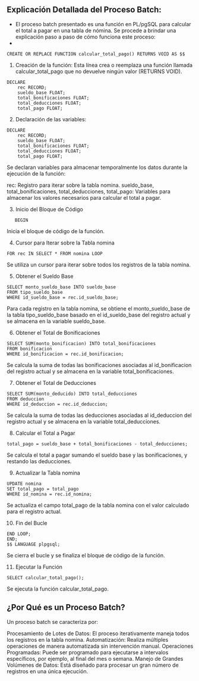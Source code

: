 ## Explicación Detallada del Proceso Batch:

- El proceso batch presentado es una función en PL/pgSQL para calcular el total a pagar en una tabla de nómina. Se procede a brindar una explicación paso a paso de cómo funciona este proceso:
- 
```
CREATE OR REPLACE FUNCTION calcular_total_pago() RETURNS VOID AS $$
```

1. Creación de la función:  Esta línea crea o reemplaza una función llamada calcular_total_pago que no devuelve ningún valor (RETURNS VOID).
  
```
DECLARE
    rec RECORD;
    sueldo_base FLOAT;
    total_bonificaciones FLOAT;
    total_deducciones FLOAT;
    total_pago FLOAT;

```

2. Declaración de las variables:

```
DECLARE
    rec RECORD;
    sueldo_base FLOAT;
    total_bonificaciones FLOAT;
    total_deducciones FLOAT;
    total_pago FLOAT;
```
Se declaran variables para almacenar temporalmente los datos durante la ejecución de la función:

rec: Registro para iterar sobre la tabla nomina.
sueldo_base, total_bonificaciones, total_deducciones, total_pago: Variables para almacenar los valores necesarios para calcular el total a pagar.

3. Inicio del Bloque de Código

```
   BEGIN
```
Inicia el bloque de código de la función.


4. Cursor para Iterar sobre la Tabla nomina

```
FOR rec IN SELECT * FROM nomina LOOP

```
Se utiliza un cursor para iterar sobre todos los registros de la tabla nomina.


5. Obtener el Sueldo Base

```
SELECT monto_sueldo_base INTO sueldo_base
FROM tipo_sueldo_base
WHERE id_sueldo_base = rec.id_sueldo_base;

```
Para cada registro en la tabla nomina, se obtiene el monto_sueldo_base de la tabla tipo_sueldo_base basado en el id_sueldo_base del registro actual y se almacena en la variable sueldo_base.

6. Obtener el Total de Bonificaciones

```
SELECT SUM(monto_bonificacion) INTO total_bonificaciones
FROM bonificacion
WHERE id_bonificacion = rec.id_bonificacion;

```
Se calcula la suma de todas las bonificaciones asociadas al id_bonificacion del registro actual y se almacena en la variable total_bonificaciones.

7. Obtener el Total de Deducciones

```
SELECT SUM(monto_deducido) INTO total_deducciones
FROM deduccion
WHERE id_deduccion = rec.id_deduccion;

```
Se calcula la suma de todas las deducciones asociadas al id_deduccion del registro actual y se almacena en la variable total_deducciones.

8. Calcular el Total a Pagar


```
total_pago = sueldo_base + total_bonificaciones - total_deducciones;

```
Se calcula el total a pagar sumando el sueldo base y las bonificaciones, y restando las deducciones.


9. Actualizar la Tabla nomina

```
UPDATE nomina
SET total_pago = total_pago
WHERE id_nomina = rec.id_nomina;

```
Se actualiza el campo total_pago de la tabla nomina con el valor calculado para el registro actual.


10. Fin del Bucle

```
END LOOP;
END;
$$ LANGUAGE plpgsql;

```
Se cierra el bucle y se finaliza el bloque de código de la función.


11. Ejecutar la Función

```
SELECT calcular_total_pago();

```
Se ejecuta la función calcular_total_pago.


## ¿Por Qué es un Proceso Batch?
Un proceso batch se caracteriza por:

Procesamiento de Lotes de Datos: El proceso iterativamente maneja todos los registros en la tabla nomina.
Automatización: Realiza múltiples operaciones de manera automatizada sin intervención manual.
Operaciones Programadas: Puede ser programado para ejecutarse a intervalos específicos, por ejemplo, al final del mes o semana.
Manejo de Grandes Volúmenes de Datos: Está diseñado para procesar un gran número de registros en una única ejecución.

